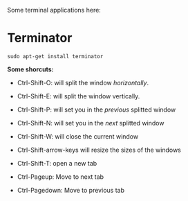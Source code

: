 Some terminal applications here:

Terminator
==========

    sudo apt-get install terminator


__Some shorcuts:__

- Ctrl-Shift-O: will split the window _horizontally_.
- Ctrl-Shift-E: will split the window vertically.

- Ctrl-Shift-P: will set you in the _previous_ splitted window 
- Ctrl-Shift-N: will set you in the _next_ splitted window 
- Ctrl-Shift-W: will close the current window

- Ctrl-Shift-arrow-keys will resize the sizes of the windows

- Ctrl-Shift-T: open a new tab
- Ctrl-Pageup: Move to next tab
- Ctrl-Pagedown: Move to previous tab

